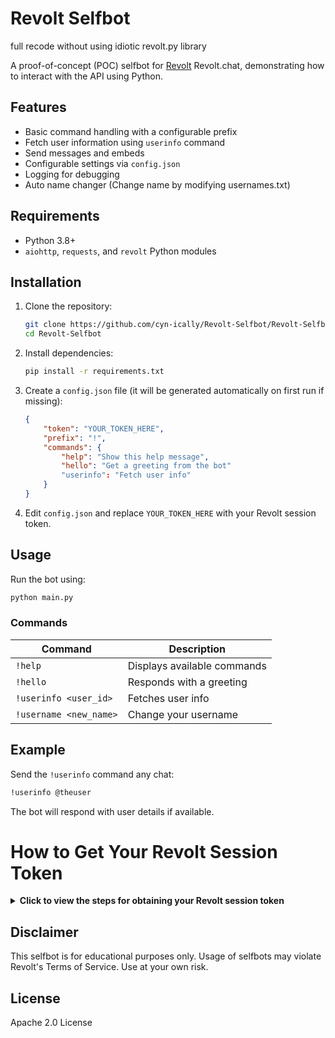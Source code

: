 # Revolt Selfbot

full recode without using idiotic revolt.py library

A proof-of-concept (POC) selfbot for [Revolt](https://revolt.chat) Revolt.chat, demonstrating how to interact with the API using Python.

## Features
- Basic command handling with a configurable prefix
- Fetch user information using `userinfo` command
- Send messages and embeds
- Configurable settings via `config.json`
- Logging for debugging
- Auto name changer (Change name by modifying usernames.txt)

## Requirements
- Python 3.8+
- `aiohttp`, `requests`, and `revolt` Python modules

## Installation
1. Clone the repository:
   ```sh
   git clone https://github.com/cyn-ically/Revolt-Selfbot/Revolt-Selfbot.git
   cd Revolt-Selfbot
   ```
2. Install dependencies:
   ```sh
   pip install -r requirements.txt
   ```
3. Create a `config.json` file (it will be generated automatically on first run if missing):
   ```json
   {
       "token": "YOUR_TOKEN_HERE",
       "prefix": "!",
       "commands": {
           "help": "Show this help message",
           "hello": "Get a greeting from the bot"
           "userinfo": "Fetch user info"
       }
   }
   ```
4. Edit `config.json` and replace `YOUR_TOKEN_HERE` with your Revolt session token.

## Usage
Run the bot using:
```sh
python main.py
```

### Commands
| Command    | Description |
|------------|------------|
| `!help`    | Displays available commands |
| `!hello`   | Responds with a greeting |
| `!userinfo <user_id>` | Fetches user info |
| `!username <new_name>` | Change your username |

## Example
Send the `!userinfo` command any chat:
```sh
!userinfo @theuser
```
The bot will respond with user details if available.
# How to Get Your Revolt Session Token 

<details>
<summary><strong>Click to view the steps for obtaining your Revolt session token</strong></summary>
   
# Tutorial
- To run the Revolt Selfbot, you'll need your x-session-token, which can be obtained from the network requests in your browser. Follow these steps carefully:


## Step 1: Open Revolt in Your Browser
1. Go to Revolt and log in to your account.
2. Open Developer Tools:
- Google Chrome / Edge: Press F12 or Ctrl + Shift + I
- Firefox: Press F12 or Ctrl + Shift + I
## Step 2: Start a New Application Session

1. Click on the "Network" tab in Developer Tools.
2. Make sure the filter is set to "Fetch/XHR" (in Chrome) or "XHR" in Firefox.
3. If the network log is empty, refresh the page (F5) to populate it with requests.
   
## Step 3: Send a Message
1. Open any DM or server channel.
2. Type a message and send it.
- Look for a request named "messages" in the Network tab.
3. Step 4: Find Your Token
- Click on the "messages" request.
- Navigate to the "Headers" tab.
- Scroll down to the Request Headers section.
- Locate the x-session-token field.
- Copy the token value (a long alphanumeric string).

</details>

## Disclaimer
This selfbot is for educational purposes only. Usage of selfbots may violate Revolt's Terms of Service. Use at your own risk.

## License
Apache 2.0 License

